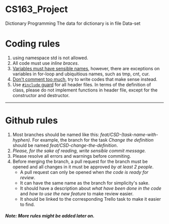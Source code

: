 # CS163_Project
Dictionary Programming
The data for dictionary is in file Data-set
# Coding rules

1. using namespace std is not allowed.
2. All code must use *inline braces*.
3. [Variables must have sensible names](https://www.youtube.com/watch?v=-J3wNP6u5YU), however, there are exceptions on variables in for-loop and ubiquitious names, such as tmp, cnt, cur.
4. [Don't comment too much](https://www.youtube.com/watch?v=Bf7vDBBOBUA), try to write codes that make sense instead.
5. Use [`#include` guard](https://en.wikipedia.org/wiki/Include_guard) for all header files. In terms of the definition of class, please do not implement functions in header file, except for the constructor and destructor.

---

# Github rules

1. Most branches should be named like this: *feat/CSD-(task-name-with-hyphen)*. For example, the branch for the task *Change the definition* should be named *feat/CSD-change-the-definition*.
2. *Please, for the sake of reading, write sensible commit message.*
3. Please resolve all errors and warnings before commiting.
4. Before merging the branch, a pull request for the branch must be opened and all changes in it must be approved *by at least 2 people*.
    - A pull request can only be opened when *the code is ready for review*.
    - It can have the same name as the branch for simplicity's sake.
    - It should have a description about *what have been done in the code* and *how to use the new feature* to make review easier.
    - It should be linked to the corresponding Trello task to make it easier to find.

##### Note: More rules might be added later on.
